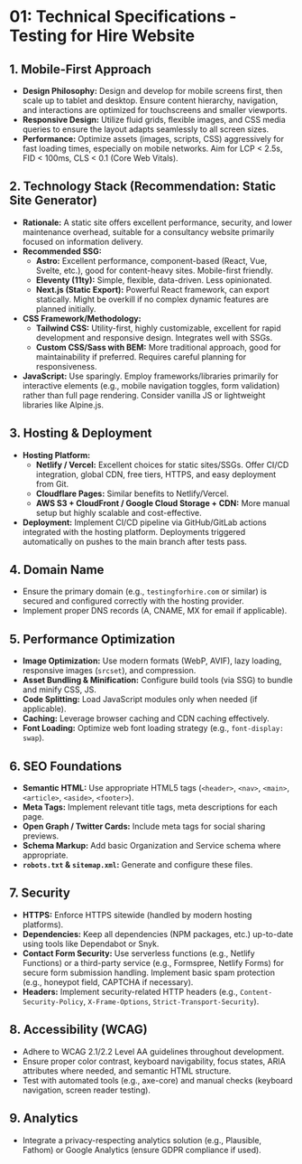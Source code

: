 # 01: Technical Specifications - Testing for Hire Website

## 1. Mobile-First Approach

- **Design Philosophy:** Design and develop for mobile screens first, then scale up to tablet and desktop. Ensure content hierarchy, navigation, and interactions are optimized for touchscreens and smaller viewports.
- **Responsive Design:** Utilize fluid grids, flexible images, and CSS media queries to ensure the layout adapts seamlessly to all screen sizes.
- **Performance:** Optimize assets (images, scripts, CSS) aggressively for fast loading times, especially on mobile networks. Aim for LCP < 2.5s, FID < 100ms, CLS < 0.1 (Core Web Vitals).

## 2. Technology Stack (Recommendation: Static Site Generator)

- **Rationale:** A static site offers excellent performance, security, and lower maintenance overhead, suitable for a consultancy website primarily focused on information delivery.
- **Recommended SSG:**
  - **Astro:** Excellent performance, component-based (React, Vue, Svelte, etc.), good for content-heavy sites. Mobile-first friendly.
  - **Eleventy (11ty):** Simple, flexible, data-driven. Less opinionated.
  - **Next.js (Static Export):** Powerful React framework, can export statically. Might be overkill if no complex dynamic features are planned initially.
- **CSS Framework/Methodology:**
  - **Tailwind CSS:** Utility-first, highly customizable, excellent for rapid development and responsive design. Integrates well with SSGs.
  - **Custom CSS/Sass with BEM:** More traditional approach, good for maintainability if preferred. Requires careful planning for responsiveness.
- **JavaScript:** Use sparingly. Employ frameworks/libraries primarily for interactive elements (e.g., mobile navigation toggles, form validation) rather than full page rendering. Consider vanilla JS or lightweight libraries like Alpine.js.

## 3. Hosting & Deployment

- **Hosting Platform:**
  - **Netlify / Vercel:** Excellent choices for static sites/SSGs. Offer CI/CD integration, global CDN, free tiers, HTTPS, and easy deployment from Git.
  - **Cloudflare Pages:** Similar benefits to Netlify/Vercel.
  - **AWS S3 + CloudFront / Google Cloud Storage + CDN:** More manual setup but highly scalable and cost-effective.
- **Deployment:** Implement CI/CD pipeline via GitHub/GitLab actions integrated with the hosting platform. Deployments triggered automatically on pushes to the main branch after tests pass.

## 4. Domain Name

- Ensure the primary domain (e.g., `testingforhire.com` or similar) is secured and configured correctly with the hosting provider.
- Implement proper DNS records (A, CNAME, MX for email if applicable).

## 5. Performance Optimization

- **Image Optimization:** Use modern formats (WebP, AVIF), lazy loading, responsive images (`srcset`), and compression.
- **Asset Bundling & Minification:** Configure build tools (via SSG) to bundle and minify CSS, JS.
- **Code Splitting:** Load JavaScript modules only when needed (if applicable).
- **Caching:** Leverage browser caching and CDN caching effectively.
- **Font Loading:** Optimize web font loading strategy (e.g., `font-display: swap`).

## 6. SEO Foundations

- **Semantic HTML:** Use appropriate HTML5 tags (`<header>`, `<nav>`, `<main>`, `<article>`, `<aside>`, `<footer>`).
- **Meta Tags:** Implement relevant title tags, meta descriptions for each page.
- **Open Graph / Twitter Cards:** Include meta tags for social sharing previews.
- **Schema Markup:** Add basic Organization and Service schema where appropriate.
- **`robots.txt` & `sitemap.xml`:** Generate and configure these files.

## 7. Security

- **HTTPS:** Enforce HTTPS sitewide (handled by modern hosting platforms).
- **Dependencies:** Keep all dependencies (NPM packages, etc.) up-to-date using tools like Dependabot or Snyk.
- **Contact Form Security:** Use serverless functions (e.g., Netlify Functions) or a third-party service (e.g., Formspree, Netlify Forms) for secure form submission handling. Implement basic spam protection (e.g., honeypot field, CAPTCHA if necessary).
- **Headers:** Implement security-related HTTP headers (e.g., `Content-Security-Policy`, `X-Frame-Options`, `Strict-Transport-Security`).

## 8. Accessibility (WCAG)

- Adhere to WCAG 2.1/2.2 Level AA guidelines throughout development.
- Ensure proper color contrast, keyboard navigability, focus states, ARIA attributes where needed, and semantic HTML structure.
- Test with automated tools (e.g., axe-core) and manual checks (keyboard navigation, screen reader testing).

## 9. Analytics

- Integrate a privacy-respecting analytics solution (e.g., Plausible, Fathom) or Google Analytics (ensure GDPR compliance if used).
